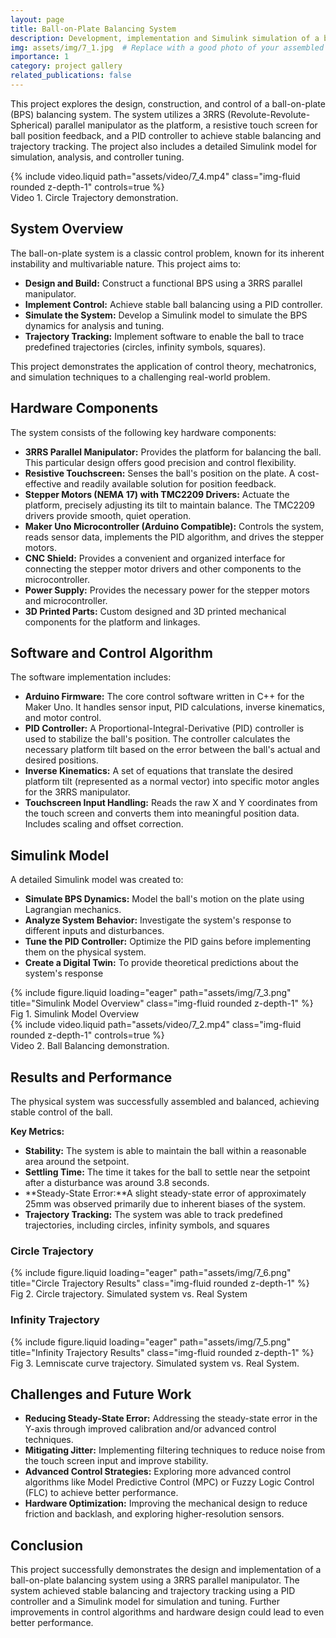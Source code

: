 ```yaml
---
layout: page
title: Ball-on-Plate Balancing System
description: Development, implementation and Simulink simulation of a ball-on-plate balancing system using a 3RRS parallel manipulator and PID control.
img: assets/img/7_1.jpg  # Replace with a good photo of your assembled platform
importance: 1
category: project gallery
related_publications: false
---
```


This project explores the design, construction, and control of a ball-on-plate (BPS) balancing system.  The system utilizes a 3RRS (Revolute-Revolute-Spherical) parallel manipulator as the platform, a resistive touch screen for ball position feedback, and a PID controller to achieve stable balancing and trajectory tracking. The project also includes a detailed Simulink model for simulation, analysis, and controller tuning.

<div class="row justify-content-center">
    <div class="col-sm-8 mt-3 mt-md-0">
        {% include video.liquid path="assets/video/7_4.mp4" class="img-fluid rounded z-depth-1" controls=true %}
    </div>
</div>
<div class="caption text-center">
     Video 1. Circle Trajectory demonstration. 
</div>


## System Overview

The ball-on-plate system is a classic control problem, known for its inherent instability and multivariable nature. This project aims to:

*   **Design and Build:** Construct a functional BPS using a 3RRS parallel manipulator.
*   **Implement Control:** Achieve stable ball balancing using a PID controller.
*   **Simulate the System:** Develop a Simulink model to simulate the BPS dynamics for analysis and tuning.
*   **Trajectory Tracking:** Implement software to enable the ball to trace predefined trajectories (circles, infinity symbols, squares).

This project demonstrates the application of control theory, mechatronics, and simulation techniques to a challenging real-world problem.

## Hardware Components

The system consists of the following key hardware components:

*   **3RRS Parallel Manipulator:** Provides the platform for balancing the ball.  This particular design offers good precision and control flexibility.
*   **Resistive Touchscreen:**  Senses the ball's position on the plate. A cost-effective and readily available solution for position feedback.
*   **Stepper Motors (NEMA 17) with TMC2209 Drivers:** Actuate the platform, precisely adjusting its tilt to maintain balance. The TMC2209 drivers provide smooth, quiet operation.
*   **Maker Uno Microcontroller (Arduino Compatible):**  Controls the system, reads sensor data, implements the PID algorithm, and drives the stepper motors.
*   **CNC Shield:** Provides a convenient and organized interface for connecting the stepper motor drivers and other components to the microcontroller.
*   **Power Supply:** Provides the necessary power for the stepper motors and microcontroller.
*   **3D Printed Parts:** Custom designed and 3D printed mechanical components for the platform and linkages.

## Software and Control Algorithm

The software implementation includes:

*   **Arduino Firmware:**  The core control software written in C++ for the Maker Uno. It handles sensor input, PID calculations, inverse kinematics, and motor control.
*   **PID Controller:**  A Proportional-Integral-Derivative (PID) controller is used to stabilize the ball's position. The controller calculates the necessary platform tilt based on the error between the ball's actual and desired positions.
*   **Inverse Kinematics:**  A set of equations that translate the desired platform tilt (represented as a normal vector) into specific motor angles for the 3RRS manipulator.
*   **Touchscreen Input Handling:** Reads the raw X and Y coordinates from the touch screen and converts them into meaningful position data.  Includes scaling and offset correction.

## Simulink Model

A detailed Simulink model was created to:

*   **Simulate BPS Dynamics:** Model the ball's motion on the plate using Lagrangian mechanics.
*   **Analyze System Behavior:**  Investigate the system's response to different inputs and disturbances.
*   **Tune the PID Controller:**  Optimize the PID gains before implementing them on the physical system.
*   **Create a Digital Twin:** To provide theoretical predictions about the system's response

<div class="row justify-content-center">
    <div class="col-sm-8 mt-3 mt-md-0">
        {% include figure.liquid loading="eager" path="assets/img/7_3.png" title="Simulink Model Overview" class="img-fluid rounded z-depth-1" %}
    </div>
</div>
<div class="caption text-center">
     Fig 1. Simulink Model Overview
</div>

<div class="row justify-content-center">
    <div class="col-sm-8 mt-3 mt-md-0">
        {% include video.liquid path="assets/video/7_2.mp4" class="img-fluid rounded z-depth-1" controls=true %}
    </div>
</div>
<div class="caption text-center">
     Video 2. Ball Balancing demonstration.
</div>

## Results and Performance

The physical system was successfully assembled and balanced, achieving stable control of the ball.

**Key Metrics:**

*   **Stability:** The system is able to maintain the ball within a reasonable area around the setpoint.
*   **Settling Time:** The time it takes for the ball to settle near the setpoint after a disturbance was around 3.8 seconds.
*   **Steady-State Error:**A slight steady-state error of approximately 25mm was observed primarily due to inherent biases of the system.
*   **Trajectory Tracking:** The system was able to track predefined trajectories, including circles, infinity symbols, and squares


### Circle Trajectory

<div class="row justify-content-center">
    <div class="col-sm-8 mt-3 mt-md-0">
        {% include figure.liquid loading="eager" path="assets/img/7_6.png" title="Circle Trajectory Results" class="img-fluid rounded z-depth-1" %}
    </div>
</div>
<div class="caption text-center">
     Fig 2. Circle trajectory. Simulated system vs. Real System
</div>

### Infinity Trajectory

<div class="row justify-content-center">
    <div class="col-sm-8 mt-3 mt-md-0">
        {% include figure.liquid loading="eager" path="assets/img/7_5.png" title="Infinity Trajectory Results" class="img-fluid rounded z-depth-1" %}
    </div>
</div>
<div class="caption text-center">
     Fig 3. Lemniscate curve trajectory. Simulated system vs. Real System.
</div>

## Challenges and Future Work

*   **Reducing Steady-State Error:** Addressing the steady-state error in the Y-axis through improved calibration and/or advanced control techniques.
*   **Mitigating Jitter:** Implementing filtering techniques to reduce noise from the touch screen input and improve stability.
*   **Advanced Control Strategies:** Exploring more advanced control algorithms like Model Predictive Control (MPC) or Fuzzy Logic Control (FLC) to achieve better performance.
*   **Hardware Optimization:** Improving the mechanical design to reduce friction and backlash, and exploring higher-resolution sensors.

## Conclusion
This project successfully demonstrates the design and implementation of a ball-on-plate balancing system using a 3RRS parallel manipulator. The system achieved stable balancing and trajectory tracking using a PID controller and a Simulink model for simulation and tuning. Further improvements in control algorithms and hardware design could lead to even better performance.

